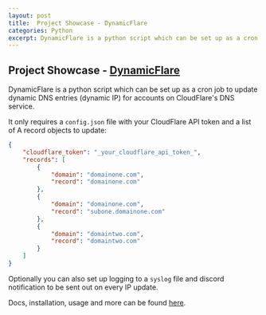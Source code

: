 ```yaml
---
layout: post
title:  Project Showcase - DynamicFlare
categories: Python
excerpt: DynamicFlare is a python script which can be set up as a cron job to update dynamic DNS entries (dynamic IP) for accounts on CloudFlare's DNS service.
---
```


## Project Showcase - [DynamicFlare](https://github.com/tsredanovic/dynamicflare)

DynamicFlare is a python script which can be set up as a cron job to update dynamic DNS entries (dynamic IP) for accounts on CloudFlare's DNS service.

It only requires a `config.json` file with your CloudFlare API token and a list of A record objects to update:

```json
{
    "cloudflare_token": "_your_cloudflare_api_token_",
    "records": [
        {
            "domain": "domainone.com",
            "record": "domainone.com"
        },
        {
            "domain": "domainone.com",
            "record": "subone.domainone.com"
        },
        {
            "domain": "domaintwo.com",
            "record": "domaintwo.com"
        }
    ]
}
```

Optionally you can also set up logging to a `syslog` file and discord notification to be sent out on every IP update.

Docs, installation, usage and more can be found [here](https://github.com/tsredanovic/dynamicflare).
